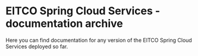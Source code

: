 
# EITCO Spring Cloud Services - documentation archive

Here you can find documentation for any version of the EITCO Spring Cloud Services deployed so far.


